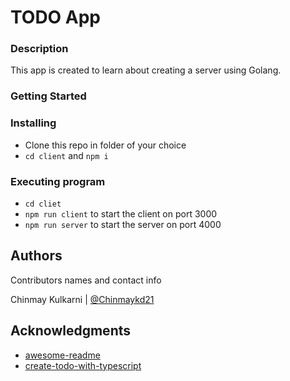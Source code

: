 # TODO App

### Description

This app is created to learn about creating a server using Golang.

### Getting Started

### Installing

- Clone this repo in folder of your choice
- `cd client` and `npm i`

### Executing program

- `cd cliet`
- `npm run client` to start the client on port 3000
- `npm run server` to start the server on port 4000

## Authors

Contributors names and contact info

Chinmay Kulkarni | [@Chinmaykd21](https://github.com/Chinmaykd21)

## Acknowledgments

- [awesome-readme](https://github.com/matiassingers/awesome-readme)
- [create-todo-with-typescript](https://www.youtube.com/watch?v=QevhhM_QfbM&t=1395s)
